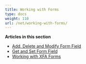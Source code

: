```yaml
---
title: Working with Forms
type: docs
weight: 110
url: /net/working-with-forms/
---
```


**Articles in this section**
- [Add, Delete and Modify Form Field](/pdf/net/add-delete-and-modify-form-field/)
- [Get and Set Form Field](/pdf/net/get-and-set-form-field/)
- [Working with XFA Forms](/pdf/net/working-with-xfa-forms/)
